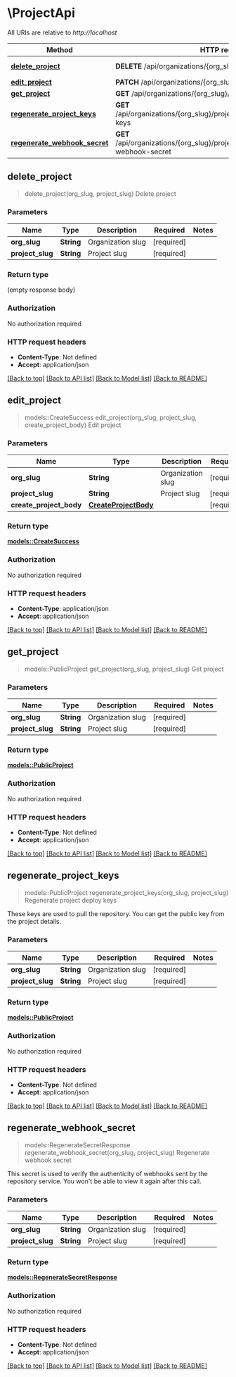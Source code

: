 # \ProjectApi

All URIs are relative to *http://localhost*

Method | HTTP request | Description
------------- | ------------- | -------------
[**delete_project**](ProjectApi.md#delete_project) | **DELETE** /api/organizations/{org_slug}/projects/{project_slug} | Delete project
[**edit_project**](ProjectApi.md#edit_project) | **PATCH** /api/organizations/{org_slug}/projects/{project_slug} | Edit project
[**get_project**](ProjectApi.md#get_project) | **GET** /api/organizations/{org_slug}/projects/{project_slug} | Get project
[**regenerate_project_keys**](ProjectApi.md#regenerate_project_keys) | **GET** /api/organizations/{org_slug}/projects/{project_slug}/regenerate-keys | Regenerate project deploy keys
[**regenerate_webhook_secret**](ProjectApi.md#regenerate_webhook_secret) | **GET** /api/organizations/{org_slug}/projects/{project_slug}/regenerate-webhook-secret | Regenerate webhook secret



## delete_project

> delete_project(org_slug, project_slug)
Delete project

### Parameters


Name | Type | Description  | Required | Notes
------------- | ------------- | ------------- | ------------- | -------------
**org_slug** | **String** | Organization slug | [required] |
**project_slug** | **String** | Project slug | [required] |

### Return type

 (empty response body)

### Authorization

No authorization required

### HTTP request headers

- **Content-Type**: Not defined
- **Accept**: application/json

[[Back to top]](#) [[Back to API list]](../README.md#documentation-for-api-endpoints) [[Back to Model list]](../README.md#documentation-for-models) [[Back to README]](../README.md)


## edit_project

> models::CreateSuccess edit_project(org_slug, project_slug, create_project_body)
Edit project

### Parameters


Name | Type | Description  | Required | Notes
------------- | ------------- | ------------- | ------------- | -------------
**org_slug** | **String** | Organization slug | [required] |
**project_slug** | **String** | Project slug | [required] |
**create_project_body** | [**CreateProjectBody**](CreateProjectBody.md) |  | [required] |

### Return type

[**models::CreateSuccess**](CreateSuccess.md)

### Authorization

No authorization required

### HTTP request headers

- **Content-Type**: application/json
- **Accept**: application/json

[[Back to top]](#) [[Back to API list]](../README.md#documentation-for-api-endpoints) [[Back to Model list]](../README.md#documentation-for-models) [[Back to README]](../README.md)


## get_project

> models::PublicProject get_project(org_slug, project_slug)
Get project

### Parameters


Name | Type | Description  | Required | Notes
------------- | ------------- | ------------- | ------------- | -------------
**org_slug** | **String** | Organization slug | [required] |
**project_slug** | **String** | Project slug | [required] |

### Return type

[**models::PublicProject**](PublicProject.md)

### Authorization

No authorization required

### HTTP request headers

- **Content-Type**: Not defined
- **Accept**: application/json

[[Back to top]](#) [[Back to API list]](../README.md#documentation-for-api-endpoints) [[Back to Model list]](../README.md#documentation-for-models) [[Back to README]](../README.md)


## regenerate_project_keys

> models::PublicProject regenerate_project_keys(org_slug, project_slug)
Regenerate project deploy keys

These keys are used to pull the repository. You can get the public key from the project details.

### Parameters


Name | Type | Description  | Required | Notes
------------- | ------------- | ------------- | ------------- | -------------
**org_slug** | **String** | Organization slug | [required] |
**project_slug** | **String** | Project slug | [required] |

### Return type

[**models::PublicProject**](PublicProject.md)

### Authorization

No authorization required

### HTTP request headers

- **Content-Type**: Not defined
- **Accept**: application/json

[[Back to top]](#) [[Back to API list]](../README.md#documentation-for-api-endpoints) [[Back to Model list]](../README.md#documentation-for-models) [[Back to README]](../README.md)


## regenerate_webhook_secret

> models::RegenerateSecretResponse regenerate_webhook_secret(org_slug, project_slug)
Regenerate webhook secret

This secret is used to verify the authenticity of webhooks sent by the repository service. You won't be able to view it again after this call.

### Parameters


Name | Type | Description  | Required | Notes
------------- | ------------- | ------------- | ------------- | -------------
**org_slug** | **String** | Organization slug | [required] |
**project_slug** | **String** | Project slug | [required] |

### Return type

[**models::RegenerateSecretResponse**](RegenerateSecretResponse.md)

### Authorization

No authorization required

### HTTP request headers

- **Content-Type**: Not defined
- **Accept**: application/json

[[Back to top]](#) [[Back to API list]](../README.md#documentation-for-api-endpoints) [[Back to Model list]](../README.md#documentation-for-models) [[Back to README]](../README.md)

